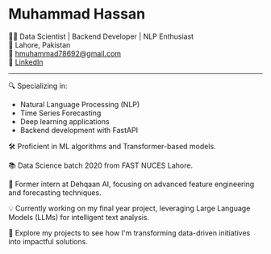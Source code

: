 # Muhammad Hassan

👨‍💻 Data Scientist | Backend Developer | NLP Enthusiast  
📍 Lahore, Pakistan  
📧 hmuhammad78692@gmail.com  
💼 [LinkedIn](www.linkedin.com/in/muhammad-hassan-aa9aba219)

---

🔍 Specializing in:
- Natural Language Processing (NLP)
- Time Series Forecasting
- Deep learning applications
- Backend development with FastAPI

🛠️ Proficient in ML algorithms and Transformer-based models.  

📚 Data Science batch 2020 from FAST NUCES Lahore.  

💼 Former intern at Dehqaan AI, focusing on advanced feature engineering and forecasting techniques.  

💡 Currently working on my final year project, leveraging Large Language Models (LLMs) for intelligent text analysis. 

🔗 Explore my projects to see how I'm transforming data-driven initiatives into impactful solutions.
